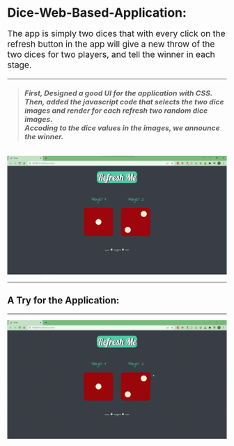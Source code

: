# Dice-Web-Based-Application:

<p style="font-size:1.2rem">The app is simply two dices that with every click on the refresh button in the app will give a new throw of the two dices for two players, and tell the winner in each stage.
</p>

<hr>

> <h3><em>First, Designed a good UI for the application with CSS.<br> Then, added the javascript code that selects the two dice images and render for each refresh two random dice images.<br> Accoding to the dice values in the images, we announce the winner.</em></h3> 

<br>

<img src="./README assets/Dice.png"> 

<hr>

<h2><strong>A Try for the Application:</strong></h2>

<hr>

<img src="./README assets/Dice Project.gif"> 
